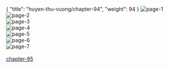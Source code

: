 { "title": "huyen-thu-vuong/chapter-94", "weight": 94 }
<img src="huyen-thu-vuong_0094_01-5d2e46da8b0b7fb661e517ffce51945d.webp" alt="page-1" origin="https://3.bp.blogspot.com/-QZxvkRYWXr4/V1Nzkaw1_6I/AAAAAAAHa0Q/63YD0E_fLKI/s0/Huyen-Thu-Vuong-Chapter-94-P-2.jpg"><br/>
<img src="huyen-thu-vuong_0094_02-a427c97c02cbb25964decf858d9ccebe.webp" alt="page-2" origin="https://3.bp.blogspot.com/-jWBGJ8x7QgE/V1Nzl2q-vBI/AAAAAAAHa0Y/zk9TR0IMgAg/s0/Huyen-Thu-Vuong-Chapter-94-P-3.jpg"><br/>
<img src="huyen-thu-vuong_0094_03-0cb1fd19e5143304938bb1d85a8ec4f0.webp" alt="page-3" origin="https://3.bp.blogspot.com/-ZpMF7YH-5GI/V1NznLivKpI/AAAAAAAHa0g/nTH9f94E9Kc/s0/Huyen-Thu-Vuong-Chapter-94-P-4.jpg"><br/>
<img src="huyen-thu-vuong_0094_04-9e31675969a93ad1f2f0cac3313cb1a7.webp" alt="page-4" origin="https://3.bp.blogspot.com/-mi4lJfjUxc4/V1NzoTm_2SI/AAAAAAAHa0o/AiJs6ivMPb4/s0/Huyen-Thu-Vuong-Chapter-94-P-5.jpg"><br/>
<img src="huyen-thu-vuong_0094_05-06fb26ab8dda8044b3f6129008a5698d.webp" alt="page-5" origin="https://3.bp.blogspot.com/-lWc61eMA7tc/V1Nzp1QO6eI/AAAAAAAHa0w/kUbOuAyVRLM/s0/Huyen-Thu-Vuong-Chapter-94-P-6.jpg"><br/>
<img src="huyen-thu-vuong_0094_06-f45f8748b328091a56c103bed641dd69.webp" alt="page-6" origin="https://3.bp.blogspot.com/-_P2ie6H22dk/V1NzrFaN5_I/AAAAAAAHa04/IG6mGBms6v8/s0/Huyen-Thu-Vuong-Chapter-94-P-7.jpg"><br/>
<img src="huyen-thu-vuong_0094_07-800x1138-6f99597909ea28bd389352b852b3c011.webp" alt="page-7" origin="https://3.bp.blogspot.com/-s5zF8PZHEm0/V1NzsZFNAgI/AAAAAAAHa1A/5_1veW6nigU/s0/Huyen-Thu-Vuong-Chapter-94-P-8.jpg"><br/>
<br/><a class="nextchap" href="/huyen-thu-vuong/chapter-95">chapter-95</a>
